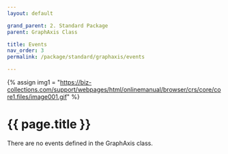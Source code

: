 ```yaml
---
layout: default

grand_parent: 2. Standard Package
parent: GraphAxis Class

title: Events
nav_order: 3
permalink: /package/standard/graphaxis/events

---
```

{% assign img1 = "https://biz-collections.com/support/webpages/html/onlinemanual/browser/crs/core/core1.files/image001.gif" %}


# {{ page.title }}

There are no events defined in the GraphAxis class.